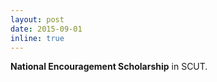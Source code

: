 ```yaml
---
layout: post
date: 2015-09-01
inline: true
---
```


**National Encouragement Scholarship** in SCUT.
